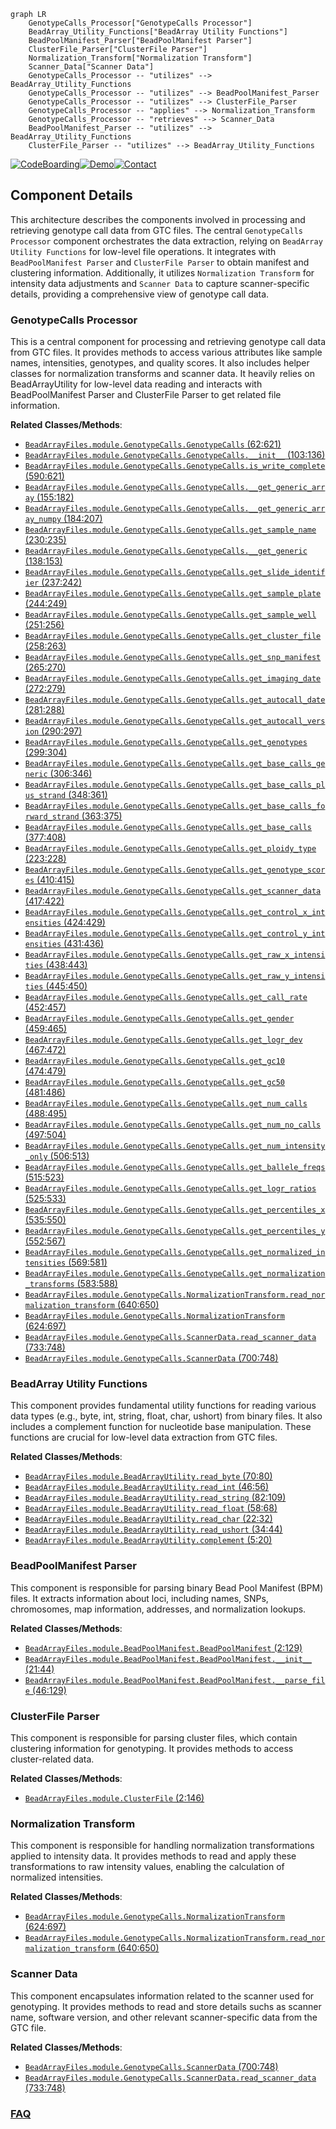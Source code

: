 ```mermaid
graph LR
    GenotypeCalls_Processor["GenotypeCalls Processor"]
    BeadArray_Utility_Functions["BeadArray Utility Functions"]
    BeadPoolManifest_Parser["BeadPoolManifest Parser"]
    ClusterFile_Parser["ClusterFile Parser"]
    Normalization_Transform["Normalization Transform"]
    Scanner_Data["Scanner Data"]
    GenotypeCalls_Processor -- "utilizes" --> BeadArray_Utility_Functions
    GenotypeCalls_Processor -- "utilizes" --> BeadPoolManifest_Parser
    GenotypeCalls_Processor -- "utilizes" --> ClusterFile_Parser
    GenotypeCalls_Processor -- "applies" --> Normalization_Transform
    GenotypeCalls_Processor -- "retrieves" --> Scanner_Data
    BeadPoolManifest_Parser -- "utilizes" --> BeadArray_Utility_Functions
    ClusterFile_Parser -- "utilizes" --> BeadArray_Utility_Functions
```
[![CodeBoarding](https://img.shields.io/badge/Generated%20by-CodeBoarding-9cf?style=flat-square)](https://github.com/CodeBoarding/GeneratedOnBoardings)[![Demo](https://img.shields.io/badge/Try%20our-Demo-blue?style=flat-square)](https://www.codeboarding.org/demo)[![Contact](https://img.shields.io/badge/Contact%20us%20-%20contact@codeboarding.org-lightgrey?style=flat-square)](mailto:contact@codeboarding.org)

## Component Details

This architecture describes the components involved in processing and retrieving genotype call data from GTC files. The central `GenotypeCalls Processor` component orchestrates the data extraction, relying on `BeadArray Utility Functions` for low-level file operations. It integrates with `BeadPoolManifest Parser` and `ClusterFile Parser` to obtain manifest and clustering information. Additionally, it utilizes `Normalization Transform` for intensity data adjustments and `Scanner Data` to capture scanner-specific details, providing a comprehensive view of genotype call data.

### GenotypeCalls Processor
This is a central component for processing and retrieving genotype call data from GTC files. It provides methods to access various attributes like sample names, intensities, genotypes, and quality scores. It also includes helper classes for normalization transforms and scanner data. It heavily relies on BeadArrayUtility for low-level data reading and interacts with BeadPoolManifest Parser and ClusterFile Parser to get related file information.


**Related Classes/Methods**:

- <a href="https://github.com/Illumina/BeadArrayFiles/blob/master/module/GenotypeCalls.py#L62-L621" target="_blank" rel="noopener noreferrer">`BeadArrayFiles.module.GenotypeCalls.GenotypeCalls` (62:621)</a>
- <a href="https://github.com/Illumina/BeadArrayFiles/blob/master/module/GenotypeCalls.py#L103-L136" target="_blank" rel="noopener noreferrer">`BeadArrayFiles.module.GenotypeCalls.GenotypeCalls.__init__` (103:136)</a>
- <a href="https://github.com/Illumina/BeadArrayFiles/blob/master/module/GenotypeCalls.py#L590-L621" target="_blank" rel="noopener noreferrer">`BeadArrayFiles.module.GenotypeCalls.GenotypeCalls.is_write_complete` (590:621)</a>
- <a href="https://github.com/Illumina/BeadArrayFiles/blob/master/module/GenotypeCalls.py#L155-L182" target="_blank" rel="noopener noreferrer">`BeadArrayFiles.module.GenotypeCalls.GenotypeCalls.__get_generic_array` (155:182)</a>
- <a href="https://github.com/Illumina/BeadArrayFiles/blob/master/module/GenotypeCalls.py#L184-L207" target="_blank" rel="noopener noreferrer">`BeadArrayFiles.module.GenotypeCalls.GenotypeCalls.__get_generic_array_numpy` (184:207)</a>
- <a href="https://github.com/Illumina/BeadArrayFiles/blob/master/module/GenotypeCalls.py#L230-L235" target="_blank" rel="noopener noreferrer">`BeadArrayFiles.module.GenotypeCalls.GenotypeCalls.get_sample_name` (230:235)</a>
- <a href="https://github.com/Illumina/BeadArrayFiles/blob/master/module/GenotypeCalls.py#L138-L153" target="_blank" rel="noopener noreferrer">`BeadArrayFiles.module.GenotypeCalls.GenotypeCalls.__get_generic` (138:153)</a>
- <a href="https://github.com/Illumina/BeadArrayFiles/blob/master/module/GenotypeCalls.py#L237-L242" target="_blank" rel="noopener noreferrer">`BeadArrayFiles.module.GenotypeCalls.GenotypeCalls.get_slide_identifier` (237:242)</a>
- <a href="https://github.com/Illumina/BeadArrayFiles/blob/master/module/GenotypeCalls.py#L244-L249" target="_blank" rel="noopener noreferrer">`BeadArrayFiles.module.GenotypeCalls.GenotypeCalls.get_sample_plate` (244:249)</a>
- <a href="https://github.com/Illumina/BeadArrayFiles/blob/master/module/GenotypeCalls.py#L251-L256" target="_blank" rel="noopener noreferrer">`BeadArrayFiles.module.GenotypeCalls.GenotypeCalls.get_sample_well` (251:256)</a>
- <a href="https://github.com/Illumina/BeadArrayFiles/blob/master/module/GenotypeCalls.py#L258-L263" target="_blank" rel="noopener noreferrer">`BeadArrayFiles.module.GenotypeCalls.GenotypeCalls.get_cluster_file` (258:263)</a>
- <a href="https://github.com/Illumina/BeadArrayFiles/blob/master/module/GenotypeCalls.py#L265-L270" target="_blank" rel="noopener noreferrer">`BeadArrayFiles.module.GenotypeCalls.GenotypeCalls.get_snp_manifest` (265:270)</a>
- <a href="https://github.com/Illumina/BeadArrayFiles/blob/master/module/GenotypeCalls.py#L272-L279" target="_blank" rel="noopener noreferrer">`BeadArrayFiles.module.GenotypeCalls.GenotypeCalls.get_imaging_date` (272:279)</a>
- <a href="https://github.com/Illumina/BeadArrayFiles/blob/master/module/GenotypeCalls.py#L281-L288" target="_blank" rel="noopener noreferrer">`BeadArrayFiles.module.GenotypeCalls.GenotypeCalls.get_autocall_date` (281:288)</a>
- <a href="https://github.com/Illumina/BeadArrayFiles/blob/master/module/GenotypeCalls.py#L290-L297" target="_blank" rel="noopener noreferrer">`BeadArrayFiles.module.GenotypeCalls.GenotypeCalls.get_autocall_version` (290:297)</a>
- <a href="https://github.com/Illumina/BeadArrayFiles/blob/master/module/GenotypeCalls.py#L299-L304" target="_blank" rel="noopener noreferrer">`BeadArrayFiles.module.GenotypeCalls.GenotypeCalls.get_genotypes` (299:304)</a>
- <a href="https://github.com/Illumina/BeadArrayFiles/blob/master/module/GenotypeCalls.py#L306-L346" target="_blank" rel="noopener noreferrer">`BeadArrayFiles.module.GenotypeCalls.GenotypeCalls.get_base_calls_generic` (306:346)</a>
- <a href="https://github.com/Illumina/BeadArrayFiles/blob/master/module/GenotypeCalls.py#L348-L361" target="_blank" rel="noopener noreferrer">`BeadArrayFiles.module.GenotypeCalls.GenotypeCalls.get_base_calls_plus_strand` (348:361)</a>
- <a href="https://github.com/Illumina/BeadArrayFiles/blob/master/module/GenotypeCalls.py#L363-L375" target="_blank" rel="noopener noreferrer">`BeadArrayFiles.module.GenotypeCalls.GenotypeCalls.get_base_calls_forward_strand` (363:375)</a>
- <a href="https://github.com/Illumina/BeadArrayFiles/blob/master/module/GenotypeCalls.py#L377-L408" target="_blank" rel="noopener noreferrer">`BeadArrayFiles.module.GenotypeCalls.GenotypeCalls.get_base_calls` (377:408)</a>
- <a href="https://github.com/Illumina/BeadArrayFiles/blob/master/module/GenotypeCalls.py#L223-L228" target="_blank" rel="noopener noreferrer">`BeadArrayFiles.module.GenotypeCalls.GenotypeCalls.get_ploidy_type` (223:228)</a>
- <a href="https://github.com/Illumina/BeadArrayFiles/blob/master/module/GenotypeCalls.py#L410-L415" target="_blank" rel="noopener noreferrer">`BeadArrayFiles.module.GenotypeCalls.GenotypeCalls.get_genotype_scores` (410:415)</a>
- <a href="https://github.com/Illumina/BeadArrayFiles/blob/master/module/GenotypeCalls.py#L417-L422" target="_blank" rel="noopener noreferrer">`BeadArrayFiles.module.GenotypeCalls.GenotypeCalls.get_scanner_data` (417:422)</a>
- <a href="https://github.com/Illumina/BeadArrayFiles/blob/master/module/GenotypeCalls.py#L424-L429" target="_blank" rel="noopener noreferrer">`BeadArrayFiles.module.GenotypeCalls.GenotypeCalls.get_control_x_intensities` (424:429)</a>
- <a href="https://github.com/Illumina/BeadArrayFiles/blob/master/module/GenotypeCalls.py#L431-L436" target="_blank" rel="noopener noreferrer">`BeadArrayFiles.module.GenotypeCalls.GenotypeCalls.get_control_y_intensities` (431:436)</a>
- <a href="https://github.com/Illumina/BeadArrayFiles/blob/master/module/GenotypeCalls.py#L438-L443" target="_blank" rel="noopener noreferrer">`BeadArrayFiles.module.GenotypeCalls.GenotypeCalls.get_raw_x_intensities` (438:443)</a>
- <a href="https://github.com/Illumina/BeadArrayFiles/blob/master/module/GenotypeCalls.py#L445-L450" target="_blank" rel="noopener noreferrer">`BeadArrayFiles.module.GenotypeCalls.GenotypeCalls.get_raw_y_intensities` (445:450)</a>
- <a href="https://github.com/Illumina/BeadArrayFiles/blob/master/module/GenotypeCalls.py#L452-L457" target="_blank" rel="noopener noreferrer">`BeadArrayFiles.module.GenotypeCalls.GenotypeCalls.get_call_rate` (452:457)</a>
- <a href="https://github.com/Illumina/BeadArrayFiles/blob/master/module/GenotypeCalls.py#L459-L465" target="_blank" rel="noopener noreferrer">`BeadArrayFiles.module.GenotypeCalls.GenotypeCalls.get_gender` (459:465)</a>
- <a href="https://github.com/Illumina/BeadArrayFiles/blob/master/module/GenotypeCalls.py#L467-L472" target="_blank" rel="noopener noreferrer">`BeadArrayFiles.module.GenotypeCalls.GenotypeCalls.get_logr_dev` (467:472)</a>
- <a href="https://github.com/Illumina/BeadArrayFiles/blob/master/module/GenotypeCalls.py#L474-L479" target="_blank" rel="noopener noreferrer">`BeadArrayFiles.module.GenotypeCalls.GenotypeCalls.get_gc10` (474:479)</a>
- <a href="https://github.com/Illumina/BeadArrayFiles/blob/master/module/GenotypeCalls.py#L481-L486" target="_blank" rel="noopener noreferrer">`BeadArrayFiles.module.GenotypeCalls.GenotypeCalls.get_gc50` (481:486)</a>
- <a href="https://github.com/Illumina/BeadArrayFiles/blob/master/module/GenotypeCalls.py#L488-L495" target="_blank" rel="noopener noreferrer">`BeadArrayFiles.module.GenotypeCalls.GenotypeCalls.get_num_calls` (488:495)</a>
- <a href="https://github.com/Illumina/BeadArrayFiles/blob/master/module/GenotypeCalls.py#L497-L504" target="_blank" rel="noopener noreferrer">`BeadArrayFiles.module.GenotypeCalls.GenotypeCalls.get_num_no_calls` (497:504)</a>
- <a href="https://github.com/Illumina/BeadArrayFiles/blob/master/module/GenotypeCalls.py#L506-L513" target="_blank" rel="noopener noreferrer">`BeadArrayFiles.module.GenotypeCalls.GenotypeCalls.get_num_intensity_only` (506:513)</a>
- <a href="https://github.com/Illumina/BeadArrayFiles/blob/master/module/GenotypeCalls.py#L515-L523" target="_blank" rel="noopener noreferrer">`BeadArrayFiles.module.GenotypeCalls.GenotypeCalls.get_ballele_freqs` (515:523)</a>
- <a href="https://github.com/Illumina/BeadArrayFiles/blob/master/module/GenotypeCalls.py#L525-L533" target="_blank" rel="noopener noreferrer">`BeadArrayFiles.module.GenotypeCalls.GenotypeCalls.get_logr_ratios` (525:533)</a>
- <a href="https://github.com/Illumina/BeadArrayFiles/blob/master/module/GenotypeCalls.py#L535-L550" target="_blank" rel="noopener noreferrer">`BeadArrayFiles.module.GenotypeCalls.GenotypeCalls.get_percentiles_x` (535:550)</a>
- <a href="https://github.com/Illumina/BeadArrayFiles/blob/master/module/GenotypeCalls.py#L552-L567" target="_blank" rel="noopener noreferrer">`BeadArrayFiles.module.GenotypeCalls.GenotypeCalls.get_percentiles_y` (552:567)</a>
- <a href="https://github.com/Illumina/BeadArrayFiles/blob/master/module/GenotypeCalls.py#L569-L581" target="_blank" rel="noopener noreferrer">`BeadArrayFiles.module.GenotypeCalls.GenotypeCalls.get_normalized_intensities` (569:581)</a>
- <a href="https://github.com/Illumina/BeadArrayFiles/blob/master/module/GenotypeCalls.py#L583-L588" target="_blank" rel="noopener noreferrer">`BeadArrayFiles.module.GenotypeCalls.GenotypeCalls.get_normalization_transforms` (583:588)</a>
- <a href="https://github.com/Illumina/BeadArrayFiles/blob/master/module/GenotypeCalls.py#L640-L650" target="_blank" rel="noopener noreferrer">`BeadArrayFiles.module.GenotypeCalls.NormalizationTransform.read_normalization_transform` (640:650)</a>
- <a href="https://github.com/Illumina/BeadArrayFiles/blob/master/module/GenotypeCalls.py#L624-L697" target="_blank" rel="noopener noreferrer">`BeadArrayFiles.module.GenotypeCalls.NormalizationTransform` (624:697)</a>
- <a href="https://github.com/Illumina/BeadArrayFiles/blob/master/module/GenotypeCalls.py#L733-L748" target="_blank" rel="noopener noreferrer">`BeadArrayFiles.module.GenotypeCalls.ScannerData.read_scanner_data` (733:748)</a>
- <a href="https://github.com/Illumina/BeadArrayFiles/blob/master/module/GenotypeCalls.py#L700-L748" target="_blank" rel="noopener noreferrer">`BeadArrayFiles.module.GenotypeCalls.ScannerData` (700:748)</a>


### BeadArray Utility Functions
This component provides fundamental utility functions for reading various data types (e.g., byte, int, string, float, char, ushort) from binary files. It also includes a complement function for nucleotide base manipulation. These functions are crucial for low-level data extraction from GTC files.


**Related Classes/Methods**:

- <a href="https://github.com/Illumina/BeadArrayFiles/blob/master/module/BeadArrayUtility.py#L70-L80" target="_blank" rel="noopener noreferrer">`BeadArrayFiles.module.BeadArrayUtility.read_byte` (70:80)</a>
- <a href="https://github.com/Illumina/BeadArrayFiles/blob/master/module/BeadArrayUtility.py#L46-L56" target="_blank" rel="noopener noreferrer">`BeadArrayFiles.module.BeadArrayUtility.read_int` (46:56)</a>
- <a href="https://github.com/Illumina/BeadArrayFiles/blob/master/module/BeadArrayUtility.py#L82-L109" target="_blank" rel="noopener noreferrer">`BeadArrayFiles.module.BeadArrayUtility.read_string` (82:109)</a>
- <a href="https://github.com/Illumina/BeadArrayFiles/blob/master/module/BeadArrayUtility.py#L58-L68" target="_blank" rel="noopener noreferrer">`BeadArrayFiles.module.BeadArrayUtility.read_float` (58:68)</a>
- <a href="https://github.com/Illumina/BeadArrayFiles/blob/master/module/BeadArrayUtility.py#L22-L32" target="_blank" rel="noopener noreferrer">`BeadArrayFiles.module.BeadArrayUtility.read_char` (22:32)</a>
- <a href="https://github.com/Illumina/BeadArrayFiles/blob/master/module/BeadArrayUtility.py#L34-L44" target="_blank" rel="noopener noreferrer">`BeadArrayFiles.module.BeadArrayUtility.read_ushort` (34:44)</a>
- <a href="https://github.com/Illumina/BeadArrayFiles/blob/master/module/BeadArrayUtility.py#L5-L20" target="_blank" rel="noopener noreferrer">`BeadArrayFiles.module.BeadArrayUtility.complement` (5:20)</a>


### BeadPoolManifest Parser
This component is responsible for parsing binary Bead Pool Manifest (BPM) files. It extracts information about loci, including names, SNPs, chromosomes, map information, addresses, and normalization lookups.


**Related Classes/Methods**:

- <a href="https://github.com/Illumina/BeadArrayFiles/blob/master/module/BeadPoolManifest.py#L2-L129" target="_blank" rel="noopener noreferrer">`BeadArrayFiles.module.BeadPoolManifest.BeadPoolManifest` (2:129)</a>
- <a href="https://github.com/Illumina/BeadArrayFiles/blob/master/module/BeadPoolManifest.py#L21-L44" target="_blank" rel="noopener noreferrer">`BeadArrayFiles.module.BeadPoolManifest.BeadPoolManifest.__init__` (21:44)</a>
- <a href="https://github.com/Illumina/BeadArrayFiles/blob/master/module/BeadPoolManifest.py#L46-L129" target="_blank" rel="noopener noreferrer">`BeadArrayFiles.module.BeadPoolManifest.BeadPoolManifest.__parse_file` (46:129)</a>


### ClusterFile Parser
This component is responsible for parsing cluster files, which contain clustering information for genotyping. It provides methods to access cluster-related data.


**Related Classes/Methods**:

- <a href="https://github.com/Illumina/BeadArrayFiles/blob/master/module/ClusterFile.py#L2-L146" target="_blank" rel="noopener noreferrer">`BeadArrayFiles.module.ClusterFile` (2:146)</a>


### Normalization Transform
This component is responsible for handling normalization transformations applied to intensity data. It provides methods to read and apply these transformations to raw intensity values, enabling the calculation of normalized intensities.


**Related Classes/Methods**:

- <a href="https://github.com/Illumina/BeadArrayFiles/blob/master/module/GenotypeCalls.py#L624-L697" target="_blank" rel="noopener noreferrer">`BeadArrayFiles.module.GenotypeCalls.NormalizationTransform` (624:697)</a>
- <a href="https://github.com/Illumina/BeadArrayFiles/blob/master/module/GenotypeCalls.py#L640-L650" target="_blank" rel="noopener noreferrer">`BeadArrayFiles.module.GenotypeCalls.NormalizationTransform.read_normalization_transform` (640:650)</a>


### Scanner Data
This component encapsulates information related to the scanner used for genotyping. It provides methods to read and store details suchs as scanner name, software version, and other relevant scanner-specific data from the GTC file.


**Related Classes/Methods**:

- <a href="https://github.com/Illumina/BeadArrayFiles/blob/master/module/GenotypeCalls.py#L700-L748" target="_blank" rel="noopener noreferrer">`BeadArrayFiles.module.GenotypeCalls.ScannerData` (700:748)</a>
- <a href="https://github.com/Illumina/BeadArrayFiles/blob/master/module/GenotypeCalls.py#L733-L748" target="_blank" rel="noopener noreferrer">`BeadArrayFiles.module.GenotypeCalls.ScannerData.read_scanner_data` (733:748)</a>




### [FAQ](https://github.com/CodeBoarding/GeneratedOnBoardings/tree/main?tab=readme-ov-file#faq)
